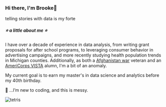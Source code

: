 ### Hi there, I'm Brooke👋
telling stories with data is my forte


##### :star: a little about me :star: 
I have over a decade of experience in data analysis,  from writing grant proposals for after school programs, to leveraging consumer behavior in advertising campaigns, and more recently studying health population trends in Michigan counties. Additionally, as both a [Afghanistan war](https://user-images.githubusercontent.com/99227900/178118903-d03b9aae-a486-4575-be2a-a4c9f819ca0e.png) veteran and an [AmeriCorps VISTA](https://americorps.gov/serve/fit-finder/americorps-vista) alumn, I'm a bit of an anomaly. 

My current goal is to earn my master's in data science and analytics before my 40th birthday. 

:see_no_evil: ...I’m new to coding, and this is messy. 

![tetris](https://www.nicepng.com/png/full/140-1400683_geometry.png)
